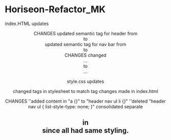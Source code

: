 # Horiseon-Refactor_MK

index.HTML updates

<HEADER> CHANGES
updated semantic tag for header from <div> to <header>
updated semantic tag for nav bar from <div> to <tag>


<MAIN> CHANGES
changed <div class="content">...</div> to <main>...</main>



style.css updates

changed tags in stylesheet to match tag changes made in index.html

<MAIN> CHANGES
''added content in "a {}" to "header nav ul li {}"
''deleted "header nav ul {
    list-style-type: none;
}"
consolidated separate <h2> in <main> since all had same styling.